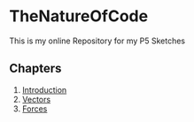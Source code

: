 # TheNatureOfCode

This is my online Repository for my P5 Sketches

## Chapters
1. [Introduction](introduction/)
2. [Vectors](Vectors/)
3. [Forces](Forces/)


